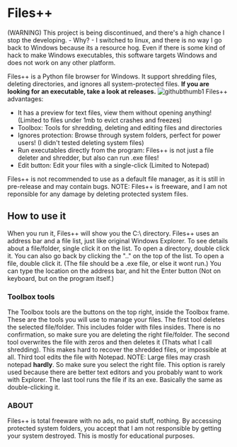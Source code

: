 # Files++

(WARNING) This project is being discontinued, and there's a high chance I stop the developing.
    - Why?
      - I switched to linux, and there is no way I go back to Windows because its a resource hog. Even if there is some kind of hack to make Windows executables, this software targets Windows and does not work on any other platform.

Files++ is a Python file browser for Windows. It support shredding files, deleting directories, and ignores all system-protected files.
**If you are looking for an executable, take a look at releases.**
![githubthumb1](https://user-images.githubusercontent.com/93295652/183271585-78803b35-ea55-4f2b-b2e1-6bca00b9fb85.png)
Files++ advantages:
  - It has a preview for text files, view them without opening anything! (Limited to files under 1mb to evict crashes and freezes)
  - Toolbox: Tools for shredding, deleting and editing files and directories
  - Ignores protection: Browse through system folders, perfect for power users! (I didn't tested deleting system files)
  - Run executables directly from the program: Files++ is not just a file deleter and shredder, but also can run .exe files!
  - Edit button: Edit your files with a single-click (Limited to Notepad)

Files++ is not recommended to use as a default file manager, as it is still in pre-release and may contain bugs.
NOTE: Files++ is freeware, and I am not reponsible for any damage by deleting protected system files.

## How to use it
When you run it, Files++ will show you the C:\ directory.
Files++ uses an address bar and a file list, just like original Windows Explorer.
To see details about a file/folder, single click it on the list.
To open a directory, double click it. You can also go back by clicking the ".." on the top of the list.
To open a file, double click it. (The file should be a .exe file, or else it wont run.)
You can type the location on the address bar, and hit the Enter button (Not on keyboard, but on the program itself.)

### Toolbox tools
The Toolbox tools are the buttons on the top right, inside the Toolbox frame.
These are the tools you will use to manage your files.
The first tool deletes the selected file/folder. This includes folder with files insides. There is no confirmation, so make sure you are deleting the right file/folder.
The second tool overwrites the file with zeros and then deletes it (Thats what I call shredding). This makes hard to recover the shredded files, or impossible at all.
Third tool edits the file with Notepad. NOTE: Large files may crash notepad **hardly**. So make sure you select the right file. This option is rarely used because there are better text editors and you probably want to work with Explorer.
The last tool runs the file if its an exe. Basically the same as double-clicking it.

### ABOUT
Files++ is total freeware with no ads, no paid stuff, nothing.
By accessing protected system folders, you accept that I am not responsible by getting your system destroyed. This is mostly for educational purposes.
